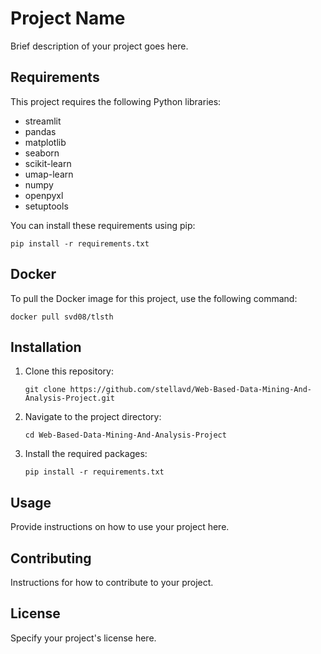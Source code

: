 # Project Name

Brief description of your project goes here.

## Requirements

This project requires the following Python libraries:

- streamlit
- pandas
- matplotlib
- seaborn
- scikit-learn
- umap-learn
- numpy
- openpyxl
- setuptools

You can install these requirements using pip:

```
pip install -r requirements.txt
```

## Docker

To pull the Docker image for this project, use the following command:

```
docker pull svd08/tlsth
```

## Installation

1. Clone this repository:
   ```
   git clone https://github.com/stellavd/Web-Based-Data-Mining-And-Analysis-Project.git
   ```

2. Navigate to the project directory:
   ```
   cd Web-Based-Data-Mining-And-Analysis-Project
   ```

3. Install the required packages:
   ```
   pip install -r requirements.txt
   ```

## Usage

Provide instructions on how to use your project here.

## Contributing

Instructions for how to contribute to your project.

## License

Specify your project's license here.
